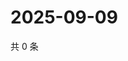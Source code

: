 # 2025-09-09

共 0 条

<!-- BEGIN ZHIHUVIDEO -->
<!-- 最后更新时间 Tue Sep 09 2025 23:12:19 GMT+0800 (China Standard Time) -->

<!-- END ZHIHUVIDEO -->
